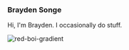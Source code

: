 ### Brayden Songe

Hi, I'm Brayden. I occasionally do stuff.

![red-boi-gradient](https://user-images.githubusercontent.com/22086468/110401535-56a6d080-803f-11eb-920e-04f5f55ea7ac.png)

<!--
**bsonge/bsonge** is a ✨ _special_ ✨ repository because its `README.md` (this file) appears on your GitHub profile.

Here are some ideas to get you started:

- 🔭 I’m currently working on ...
- 🌱 I’m currently learning ...
- 👯 I’m looking to collaborate on ...
- 🤔 I’m looking for help with ...
- 💬 Ask me about ...
- 📫 How to reach me: ...
- 😄 Pronouns: ...
- ⚡ Fun fact: ...
-->
